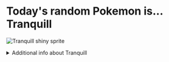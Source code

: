# Today's random Pokemon is... Tranquill

![Tranquill shiny sprite](https://raw.githubusercontent.com/PokeAPI/sprites/master/sprites/pokemon/shiny/520.png)

<details>
<summary>Additional info about Tranquill</summary>

| srpite type | image |
|------|------|
| back_default | ![Tranquill back_default sprite](https://raw.githubusercontent.com/PokeAPI/sprites/master/sprites/pokemon/back/520.png) |
| back_shiny | ![Tranquill back_shiny sprite](https://raw.githubusercontent.com/PokeAPI/sprites/master/sprites/pokemon/back/shiny/520.png) |
| front_default | ![Tranquill front_default sprite](https://raw.githubusercontent.com/PokeAPI/sprites/master/sprites/pokemon/520.png) | </details>